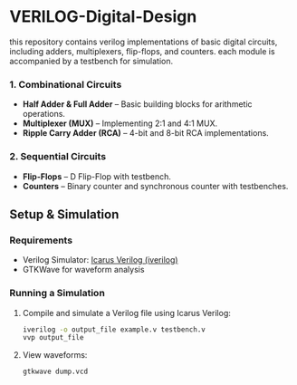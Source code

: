 # VERILOG-Digital-Design
this repository contains verilog implementations of basic digital circuits, including adders, multiplexers, flip-flops, and counters. each module is accompanied by a testbench for simulation.


### 1. Combinational Circuits
- **Half Adder & Full Adder** – Basic building blocks for arithmetic operations.
- **Multiplexer (MUX)** – Implementing 2:1 and 4:1 MUX.
- **Ripple Carry Adder (RCA)** – 4-bit and 8-bit RCA implementations.

### 2. Sequential Circuits
- **Flip-Flops** – D Flip-Flop with testbench.
- **Counters** – Binary counter and synchronous counter with testbenches.

## Setup & Simulation
### Requirements
- Verilog Simulator: [Icarus Verilog (iverilog)](http://iverilog.icarus.com/) 
- GTKWave for waveform analysis

### Running a Simulation
1. Compile and simulate a Verilog file using Icarus Verilog:
   ```sh
   iverilog -o output_file example.v testbench.v
   vvp output_file
   ```
2. View waveforms:
   ```sh
   gtkwave dump.vcd
   ```

